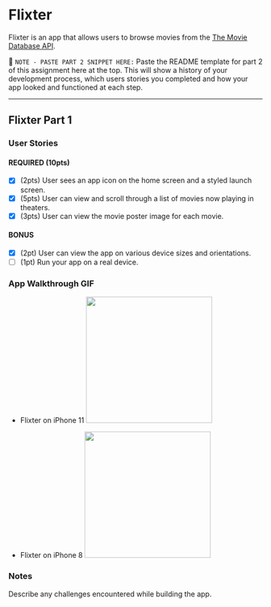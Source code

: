 # Flixter

Flixter is an app that allows users to browse movies from the [The Movie Database API](http://docs.themoviedb.apiary.io/#).

📝 `NOTE - PASTE PART 2 SNIPPET HERE:` Paste the README template for part 2 of this assignment here at the top. This will show a history of your development process, which users stories you completed and how your app looked and functioned at each step.

---

## Flixter Part 1

### User Stories

#### REQUIRED (10pts)
- [x] (2pts) User sees an app icon on the home screen and a styled launch screen.
- [x] (5pts) User can view and scroll through a list of movies now playing in theaters.
- [x] (3pts) User can view the movie poster image for each movie.

#### BONUS
- [x] (2pt) User can view the app on various device sizes and orientations.
- [ ] (1pt) Run your app on a real device.

### App Walkthrough GIF

- Flixter on iPhone 11
<img src="https://im3.ezgif.com/tmp/ezgif-3-75fe0d9cde9c.gif" width=250><br>

- Flixter on iPhone 8
<img src="https://ezgif.com/
https://s3.ezgif.com/save/ezgif-3-4fba7b40504a.gif" width=250><br>

### Notes
Describe any challenges encountered while building the app.
